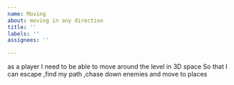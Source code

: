 ```yaml
---
name: Moving
about: moving in any direction
title: ''
labels: ''
assignees: ''

---
```


as a player
I need to be able to move around the level in 3D space
So that I can escape ,find my path ,chase down enemies and move to places
